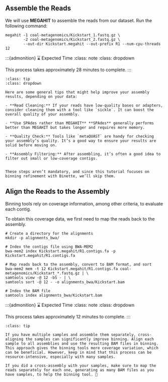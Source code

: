 ## Assemble the Reads

We will use **MEGAHIT** to assemble the reads from our dataset. Run the following command:

```{code-block} bash
megahit -1 coal-metagenomics/Kickstart_1.fastq.gz \
        -2 coal-metagenomics/Kickstart_2.fastq.gz \
        --out-dir Kickstart.megahit --out-prefix R1 --num-cpu-threads 12
```

:::{admonition} ⌛ Expected Time
:class: note
:class: dropdown

This process takes approximately 28 minutes to complete.
:::



```{admonition} Assembly tips
:class: tip
:class: dropdown

Here are some general tips that might help improve your assembly results, depending on your data:

- **Read Cleaning:** If your reads have low-quality bases or adapters, consider cleaning them with a tool like `sickle`. It can boost the overall quality of your assembly.

- **Use SPAdes rather than MEGAHIT** **SPAdes** generally performs better than MEGAHIT but takes longer and requires more memory.

- **Quality Check:** Tools like `metaQUAST` are handy for checking your assembly’s quality. It’s a good way to ensure your results are solid before moving on.

- **Assembly Filtering:** After assembling, it’s often a good idea to filter out small or low-coverage contigs. 


These steps aren’t mandatory, and since this tutorial focuses on binning refinement with Binette, we’ll skip them.

```




## Align the Reads to the Assembly

Binning tools rely on coverage information, among other criteria, to evaluate each contig. 

To obtain this coverage data, we first need to map the reads back to the assembly.

```{code-block} bash
# Create a directory for the alignments
mkdir -p alignments_bwa/

# Index the contigs file using BWA-MEM2
bwa-mem2 index Kickstart.megahit/R1.contigs.fa -p Kickstart.megahit/R1.contigs.fa

# Map reads back to the assembly, convert to BAM format, and sort
bwa-mem2 mem -t 12 Kickstart.megahit/R1.contigs.fa coal-metagenomics/Kickstart_*.fastq.gz | \
samtools view -@ 12 -bS - | \
samtools sort -@ 12 - -o alignments_bwa/Kickstart.bam

# Index the BAM file
samtools index alignments_bwa/Kickstart.bam
```


:::{admonition} ⌛ Expected Time
:class: note
:class: dropdown

This process takes approximately 12 minutes to complete.
:::

```{admonition} Read alignment strategy
:class: tip

If you have multiple samples and assemble them separately, cross-aligning the samples can significantly improve binning. Align each sample to all assemblies and use the resulting BAM files in binning. This approach gives the binning tools more coverage variation, which can be beneficial. However, keep in mind that this process can be resource-intensive, especially with many samples. 

If you did a cross-assembly with your samples, make sure to map the reads separately for each one, generating as many BAM files as you have samples, to help the binning tool. 🚀

```